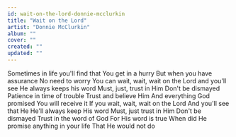 ```yaml
---
id: wait-on-the-lord-donnie-mcclurkin
title: "Wait on the Lord"
artist: "Donnie McClurkin"
album: ""
cover: ""
created: ""
updated: ""
---
```


Sometimes in life you'll find that
You get in a hurry
But when you have assurance
No need to worry
You can wait, wait, wait on the Lord and you'll see
He always keeps his word
Must, just, trust in Him
Don't be dismayed
Patience in time of trouble
Trust and believe Him
And everything God promised
You will receive it
If you wait, wait, wait on the Lord
And you'll see that He
He'll always keep His word
Must, just trust in Him
Don't be dismayed
Trust in the word of God
For His word is true
When did He promise anything in your life
That He would not do